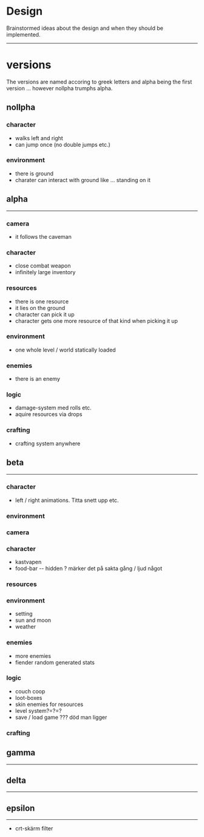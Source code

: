 # Design

Brainstormed ideas about the design and when they should be implemented.

-------------------------------------------------------------------------------

# versions

The versions are named accoring to greek letters and alpha being the first version ... however nollpha trumphs alpha.

## nollpha

### character
* walks left and right
* can jump once (no double jumps etc.)

### environment
* there is ground
* charater can interact with ground like ... standing on it

## alpha

-------------------------------------------------------------------------------

### camera
* it follows the caveman

### character
* close combat weapon
* infinitely large inventory

### resources
* there is one resource
* it lies on the ground
* character can pick it up
* character gets one more resource of that kind when picking it up

### environment
* one whole level / world statically loaded

### enemies
* there is an enemy

### logic
* damage-system med rolls etc.
* aquire resources via drops

### crafting
* crafting system anywhere

## beta

-------------------------------------------------------------------------------

### character
* left / right animations. Titta snett upp etc.

### environment


### camera

### character
* kastvapen
* food-bar -- hidden ? märker det på sakta gång / ljud något

### resources

### environment
* setting
* sun and moon
* weather

### enemies
* more enemies
* fiender random generated stats

### logic
* couch coop
* loot-boxes
* skin enemies for resources
* level system?=?=?
* save / load game ??? död man ligger

### crafting

## gamma

-------------------------------------------------------------------------------

## delta

-------------------------------------------------------------------------------

## epsilon

-------------------------------------------------------------------------------

* crt-skärm filter
